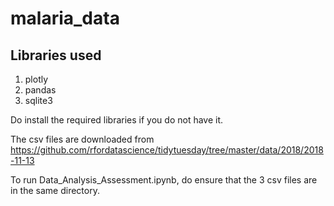 # malaria_data

## Libraries used
1. plotly
2. pandas
3. sqlite3

Do install the required libraries if you do not have it.

The csv files are downloaded from https://github.com/rfordatascience/tidytuesday/tree/master/data/2018/2018-11-13

To run Data_Analysis_Assessment.ipynb, do ensure that the 3 csv files are in the same directory.

